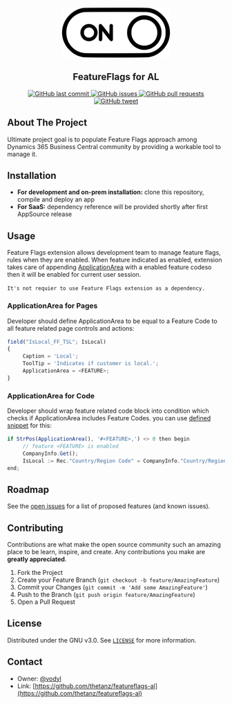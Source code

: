 <!-- LOGO -->
<p align="center">
     <img src="switch.png"
         alt="Switch Image" />
</p>
<h2 align="center">FeatureFlags for AL</h2>
<p align="center">
     <a href="https://github.com/thetanz/featureflags-al/commits/master">
    <img src="https://img.shields.io/github/last-commit/thetanz/featureflags-al.svg?logo=github&logoColor=white"
         alt="GitHub last commit" />
    </a>
    <a href="https://github.com/thetanz/featureflags-al/issues">
    <img src="https://img.shields.io/github/issues-raw/thetanz/featureflags-al.svg?logo=github&logoColor=white"
         alt="GitHub issues" />
    </a>
    <a href="https://github.com/thetanz/featureflags-al/pulls">
    <img src="https://img.shields.io/github/issues-pr-raw/thetanz/featureflags-al.svg?logo=github&logoColor=white"
         alt="GitHub pull requests" />
    </a>
    <a href="https://twitter.com/intent/tweet?text=Try Feature Flags for AL:&url=https%3A%2F%2Fgithub.com%2Fthetanz%2Ffeatureflags-al">
    <img src="https://img.shields.io/twitter/url/https/github.com/thetanz/featureflags-al.svg?logo=twitter"
         alt="GitHub tweet" />
    </a>
</p>

## About The Project
Ultimate project goal is to populate Feature Flags approach among Dynamics 365 Business Central community by providing a workable tool to manage it.
## Installation
- **For development and on-prem installation:** clone this repository, compile and deploy an app
- **For SaaS:** dependency reference will be provided shortly after first AppSource release
## Usage
Feature Flags extension allows development team to manage feature flags, rules when they are enabled. When feature indicated as enabled, extension takes care of appending [ApplicationArea](https://docs.microsoft.com/en-us/dynamics365/business-central/dev-itpro/developer/properties/devenv-applicationarea-property) with a enabled feature codeso then it will be enabled for current user session. 

`It's not requier to use Feature Flags extension as a dependency.`
### ApplicationArea for Pages
Developer should define ApplicationArea to be equal to a Feature Code to all feature related page controls and actions:
```javascript
field("IsLocal_FF_TSL"; IsLocal)
{
     Caption = 'Local';
     ToolTip = 'Indicates if customer is local.';
     ApplicationArea = <FEATURE>;
}
```
### ApplicationArea for Code
Developer should wrap feature related code block into condition which checks if ApplicationArea includes Feature Codes. you can use [defined snippet](DEMO/.vscode/al.code-snippets) for this:
```javascript
if StrPos(ApplicationArea(), '#<FEATURE>,') <> 0 then begin
     // feature <FEATURE> is enabled
     CompanyInfo.Get();
     IsLocal := Rec."Country/Region Code" = CompanyInfo."Country/Region Code";
end;
```
## Roadmap
See the [open issues](https://github.com/thetanz/featureflags-al/issues) for a list of proposed features (and known issues).
## Contributing
Contributions are what make the open source community such an amazing place to be learn, inspire, and create. Any contributions you make are **greatly appreciated**.
1. Fork the Project
2. Create your Feature Branch (`git checkout -b feature/AmazingFeature`)
3. Commit your Changes (`git commit -m 'Add some AmazingFeature'`)
4. Push to the Branch (`git push origin feature/AmazingFeature`)
5. Open a Pull Request
## License
Distributed under the GNU v3.0. See [`LICENSE`](LICENSE) for more information.
## Contact
- Owner: [@vodyl](https://twitter.com/vodyl)
- Link: [https://github.com/thetanz/featureflags-al](https://github.com/thetanz/featureflags-al)
